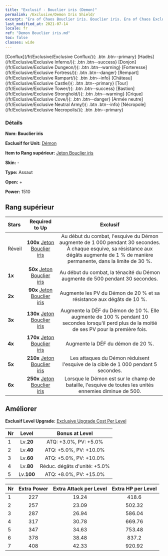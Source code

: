 ```yaml
---
title: "Exclusif - Bouclier iris (Demon)"
permalink: /Exclusive/Demon Iris Shield/
excerpt: "Era of Chaos Bouclier iris. Bouclier iris. Era of Chaos Exclusif Bouclier iris. Démon Exclusif."
last_modified_at: 2021-07-14
locale: fr
ref: "Demon Bouclier iris.md"
toc: false
classes: wide
---
```

 [Conflux](/fr/Exclusive/Exclusive Conflux/){: .btn .btn--primary} [Hadès](/fr/Exclusive/Exclusive Inferno/){: .btn .btn--success} [Donjon](/fr/Exclusive/Exclusive Dungeon/){: .btn .btn--warning} [Forteresse](/fr/Exclusive/Exclusive Fortress/){: .btn .btn--danger} [Rempart](/fr/Exclusive/Exclusive Rampart/){: .btn .btn--info} [Château](/fr/Exclusive/Exclusive Castle/){: .btn .btn--primary} [Tour](/fr/Exclusive/Exclusive Tower/){: .btn .btn--success} [Bastion](/fr/Exclusive/Exclusive Stronghold/){: .btn .btn--warning} [Crique](/fr/Exclusive/Exclusive Cove/){: .btn .btn--danger} [Armée neutre](/fr/Exclusive/Exclusive Neutral Army/){: .btn .btn--info} [Nécropole](/fr/Exclusive/Exclusive Necropolis/){: .btn .btn--primary} 

### Détails
 **Nom: Bouclier iris** 

 **Exclusif for Unit:** [Démon](/fr/units/Demon/) 

 **Item to Rang supérieur:** [Jeton Bouclier iris](/ItemsFR/con_913/)

 **Skin:** -

 **Type:** Assaut

 **Open:** +

 **Power:** 1510

## Rang supérieur

  |     Stars    |  Required to Up | Exclusif |
  |:-------------|:---------------:|:---------------:|
  |  Réveil  | **100x** [Jeton Bouclier iris](/ItemsFR/con_913/) | Au début du combat, l'esquive du Démon augmente de 1 000 pendant 30 secondes. À chaque esquive, sa résistance aux dégâts augmente de 1 % de manière permanente, dans la limite de 30 %. |
  | **1x** <i class="fas fa-star"/> | **50x** [Jeton Bouclier iris](/ItemsFR/con_913/) | Au début du combat, la ténacité du Démon augmente de 500 pendant 30 secondes. |
  | **2x** <i class="fas fa-star"/> | **90x** [Jeton Bouclier iris](/ItemsFR/con_913/) | Augmente les PV du Démon de 20 % et sa résistance aux dégâts de 10 %. |
  | **3x** <i class="fas fa-star"/> | **130x** [Jeton Bouclier iris](/ItemsFR/con_913/) | Augmente la DÉF du Démon de 10 %. Elle augmente de 100 % pendant 10 secondes lorsqu'il perd plus de la moitié de ses PV pour la première fois. |
  | **4x** <i class="fas fa-star"/> | **170x** [Jeton Bouclier iris](/ItemsFR/con_913/) | Augmente la DÉF du démon de 20 %. |
  | **5x** <i class="fas fa-star"/> | **210x** [Jeton Bouclier iris](/ItemsFR/con_913/) | Les attaques du Démon réduisent l'esquive de la cible de 1 000 pendant 5 secondes. |
  | **6x** <i class="fas fa-star"/> | **250x** [Jeton Bouclier iris](/ItemsFR/con_913/) | Lorsque le Démon est sur le champ de bataille, l'esquive de toutes les unités ennemies diminue de 500. |


## Améliorer
 **Exclusif Level Upgrade:** [Exclusive Upgrade Cost Per Level](/Exclusive/ExclusiveUpgradeCostPerLevel/)

  |  Nr  |   Level  | Bonus at Level |
  |:-----|:--------:|:--------------:|
  | 1 | Lv.**20** | ATQ: +3.0%, PV: +5.0% |
  | 2 | Lv.**40** | ATQ: +5.0%, PV: +10.0% |
  | 3 | Lv.**60** | ATQ: +5.0%, PV: +10.0% |
  | 4 | Lv.**80** | Réduc. dégâts d'unité: +5.0% |
  | 5 | Lv.**100** | ATQ: +8.0%, PV: +15.0% |


  |  Nr  |  Extra Power | Extra Attack per Level | Extra HP per Level |
  |:-----|:--------:|:--------:|:--------:|
  | 1 | 227 | 19.24 | 418.6 |
  | 2 | 257 | 23.09 | 502.32 |
  | 3 | 287 | 26.94 | 586.04 |
  | 4 | 317 | 30.78 | 669.76 |
  | 5 | 347 | 34.63 | 753.48 |
  | 6 | 378 | 38.48 | 837.2 |
  | 7 | 408 | 42.33 | 920.92 |


